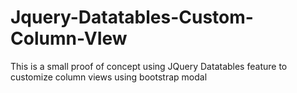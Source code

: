 # Jquery-Datatables-Custom-Column-VIew
This is a small proof of concept using JQuery Datatables feature to customize column views using bootstrap modal

